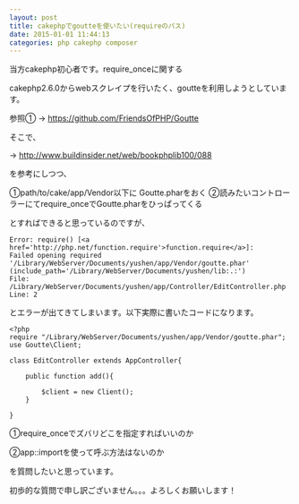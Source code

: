 ```yaml
---
layout: post
title: cakephpでgoutteを使いたい(requireのパス)
date: 2015-01-01 11:44:13
categories: php cakephp composer
---
```

<p>当方cakephp初心者です。require_onceに関する</p>

<p>cakephp2.6.0からwebスクレイプを行いたく、goutteを利用しようとしています。</p>

<p>参照① ->  <a href="https://github.com/FriendsOfPHP/Goutte" rel="nofollow">https://github.com/FriendsOfPHP/Goutte</a></p>

<p>そこで、</p>

<p>-> <a href="http://www.buildinsider.net/web/bookphplib100/088" rel="nofollow">http://www.buildinsider.net/web/bookphplib100/088</a></p>

<p>を参考にしつつ、</p>

<p>①path/to/cake/app/Vendor以下に Goutte.pharをおく
②読みたいコントローラーにてrequire_onceでGoutte.pharをひっぱってくる</p>

<p>とすればできると思っているのですが、</p>

<pre><code>Error: require() [&lt;a href='http://php.net/function.require'&gt;function.require&lt;/a&gt;]: 
Failed opening required '/Library/WebServer/Documents/yushen/app/Vendor/goutte.phar' 
(include_path='/Library/WebServer/Documents/yushen/lib:.:') 
File: /Library/WebServer/Documents/yushen/app/Controller/EditController.php 
Line: 2
</code></pre>

<p>とエラーが出てきてしまいます。以下実際に書いたコードになります。</p>

<pre><code>&lt;?php 
require "/Library/WebServer/Documents/yushen/app/Vendor/goutte.phar";
use Goutte\Client;

class EditController extends AppController{

    public function add(){

        $client = new Client();
    }

}
</code></pre>

<p>①require_onceでズバリどこを指定すればいいのか</p>

<p>②app::importを使って呼ぶ方法はないのか</p>

<p>を質問したいと思っています。</p>

<p>初歩的な質問で申し訳ございません。。。よろしくお願いします！</p>
